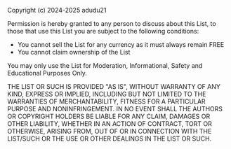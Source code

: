 Copyright (c) 2024-2025 adudu21

Permission is hereby granted to any person to discuss about this List, to those that use this List you are subject to the following conditions:
- You cannot sell the List for any currency as it must always remain FREE
- You cannot claim ownership of the List

You may only use the List for Moderation, Informational, Safety and Educational Purposes Only.

THE LIST OR SUCH IS PROVIDED "AS IS", WITHOUT WARRANTY OF ANY KIND, EXPRESS OR
IMPLIED, INCLUDING BUT NOT LIMITED TO THE WARRANTIES OF MERCHANTABILITY,
FITNESS FOR A PARTICULAR PURPOSE AND NONINFRINGEMENT. IN NO EVENT SHALL THE
AUTHORS OR COPYRIGHT HOLDERS BE LIABLE FOR ANY CLAIM, DAMAGES OR OTHER
LIABILITY, WHETHER IN AN ACTION OF CONTRACT, TORT OR OTHERWISE, ARISING FROM,
OUT OF OR IN CONNECTION WITH THE LIST/SUCH OR THE USE OR OTHER DEALINGS IN THE
LIST OR SUCH.
